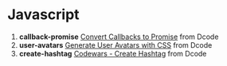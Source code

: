 # Javascript
1. **callback-promise** [Convert Callbacks to Promise](https://www.youtube.com/watch?v=EgIlSWQ3NVM) from Dcode
2. **user-avatars** [Generate User Avatars with CSS](https://www.youtube.com/watch?v=o8d-bjPzI-g) from Dcode
3. **create-hashtag** [Codewars - Create Hashtag](https://www.youtube.com/watch?v=iwf5TwsfUlc) from Dcode

